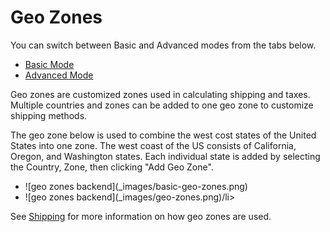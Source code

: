 Geo Zones
=========

<div class="uk-alert-info uk-alert">
  <span class="uk-icon-info-circle"></span> You can switch between Basic and Advanced modes from the tabs below.
</div>
<ul class="uk-tab" data-uk-tab="{connect:'#doc-tabs', animation: 'fade'}">
    <li><a href="">Basic Mode</a></li>
    <li><a href="">Advanced Mode</a></li>
</ul>

Geo zones are customized zones used in calculating shipping and taxes. Multiple countries and zones can be added to one geo zone to customize shipping methods.

The geo zone below is used to combine the west cost states of the United States into one zone. The west coast of the US consists of California, Oregon, and Washington states. Each individual state is added by selecting the Country, Zone, then clicking "Add Geo Zone".

<ul id="doc-tabs" class="uk-switcher uk-margin">
    <li markdown="1">![geo zones backend](_images/basic-geo-zones.png)</li>
    <li markdown="1">![geo zones backend](_images/geo-zones.png)/li>
</ul>

See [Shipping](docs/user-manual/extensions/shipping) for more information on how geo zones are used.

